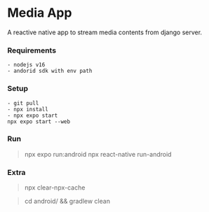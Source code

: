 # Media App

A reactive native app to stream media contents from django server.


### Requirements
```
- nodejs v16
- andorid sdk with env path
```


### Setup 
```
- git pull 
- npx install
- npx expo start
npx expo start --web
```

### Run 

> npx expo run:android
> npx react-native run-android

### Extra 

> npx clear-npx-cache

> cd android/ && gradlew clean
